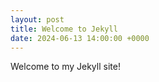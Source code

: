 ```yaml
---
layout: post
title: Welcome to Jekyll
date: 2024-06-13 14:00:00 +0000
---
```

Welcome to my Jekyll site!
